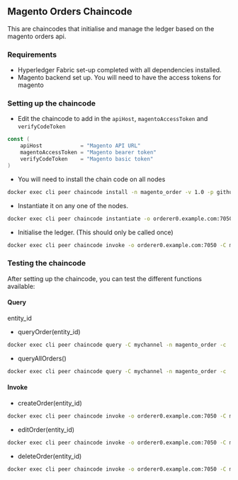 ## Magento Orders Chaincode

This are chaincodes that initialise and manage the ledger based on the magento orders api.

### Requirements

- Hyperledger Fabric set-up completed with all dependencies installed.
- Magento backend set up. You will need to have the access tokens for magento

### Setting up the chaincode

- Edit the chaincode to add in the `apiHost`, `magentoAccessToken` and `verifyCodeToken`

```go
const (
	apiHost            = "Magento API URL"
	magentoAccessToken = "Magento bearer token"
	verifyCodeToken    = "Magento basic token"
)
```



- You will need to install the chain code on all nodes

```bash
docker exec cli peer chaincode install -n magento_order -v 1.0 -p github.com/chaincode/magento_order/go
```

- Instantiate it on any one of the nodes.

```bash
docker exec cli peer chaincode instantiate -o orderer0.example.com:7050 -C mychannel -n magento_order -v 1.0 -c '{"Args":[]}' --tls true --cafile /opt/gopath/src/github.com/hyperledger/fabric/peer/crypto/ordererOrganizations/example.com/orderers/orderer0.example.com/msp/tlscacerts/tlsca.example.com-cert.pem
```

- Initialise the ledger. (This should only be called once)

```bash
docker exec cli peer chaincode invoke -o orderer0.example.com:7050 -C mychannel -n magento_order -c '{"Args":["initOrders"]}' --tls true --cafile /opt/gopath/src/github.com/hyperledger/fabric/peer/crypto/ordererOrganizations/example.com/orderers/orderer0.example.com/msp/tlscacerts/tlsca.example.com-cert.pem
```

### Testing the chaincode

After setting up the chaincode, you can test the different functions available:

#### Query
entity_id
- queryOrder(entity_id)

```bash
docker exec cli peer chaincode query -C mychannel -n magento_order -c '{"Args":["queryOrder", "{entity_id}"]}'
```

- queryAllOrders()

```bash
docker exec cli peer chaincode query -C mychannel -n magento_order -c '{"Args":["queryAllOrders"]}'
```

#### Invoke

- createOrder(entity_id)

```bash
docker exec cli peer chaincode invoke -o orderer0.example.com:7050 -C mychannel -n magento_order -c '{"Args":["createOrder","{entity_id}"]}' --tls true --cafile /opt/gopath/src/github.com/hyperledger/fabric/peer/crypto/ordererOrganizations/example.com/orderers/orderer0.example.com/msp/tlscacerts/tlsca.example.com-cert.pem
```

- editOrder(entity_id)

```bash
docker exec cli peer chaincode invoke -o orderer0.example.com:7050 -C mychannel -n magento_order -c '{"Args":["editOrder","{entity_id}"]}' --tls true --cafile /opt/gopath/src/github.com/hyperledger/fabric/peer/crypto/ordererOrganizations/example.com/orderers/orderer0.example.com/msp/tlscacerts/tlsca.example.com-cert.pem
```

- deleteOrder(entity_id)

```bash
docker exec cli peer chaincode invoke -o orderer0.example.com:7050 -C mychannel -n magento_order -c '{"Args":["deleteOrder","{entity_id}"]}' --tls true --cafile /opt/gopath/src/github.com/hyperledger/fabric/peer/crypto/ordererOrganizations/example.com/orderers/orderer0.example.com/msp/tlscacerts/tlsca.example.com-cert.pem
```

